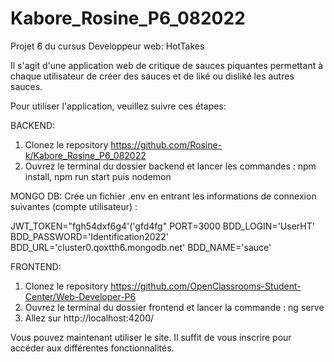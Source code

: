 # Kabore_Rosine_P6_082022
Projet 6 du cursus Developpeur web: HotTakes

Il s'agit d'une application web de critique de sauces piquantes permettant à chaque utilisateur de créer des sauces et de liké ou disliké les autres sauces.

Pour utiliser l'application, veuillez suivre ces étapes:


BACKEND:
1. Clonez le repository https://github.com/Rosine-k/Kabore_Rosine_P6_082022
2. Ouvrez le terminal du dossier backend et lancer les commandes : npm install, npm run start puis nodemon


MONGO DB:
Crée un fichier .env en entrant les informations de connexion suivantes (compte utilisateur) :

JWT_TOKEN="fgh54dxf6g4'('gfd4fg"
PORT=3000
BDD_LOGIN='UserHT'
BDD_PASSWORD='Identification2022'
BDD_URL='cluster0.qoxtth6.mongodb.net'
BDD_NAME='sauce'


FRONTEND:
1. Clonez le repository https://github.com/OpenClassrooms-Student-Center/Web-Developer-P6 
2. Ouvrez le terminal du dossier frontend et lancer la commande : ng serve
3. Allez sur http://localhost:4200/ 


Vous pouvez maintenant utiliser le site. Il suffit de vous inscrire pour accéder aux différentes fonctionnalités.

